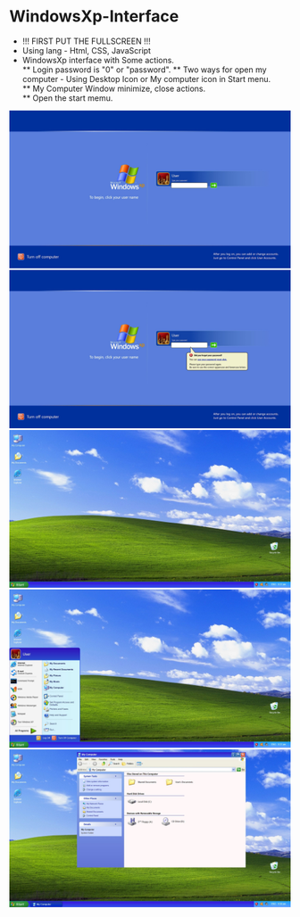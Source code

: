 # WindowsXp-Interface
* !!! FIRST PUT THE FULLSCREEN !!!
* Using lang - Html, CSS, JavaScript
* WindowsXp interface with Some actions.\
** Login password is "0" or "password".
** Two ways for open my computer - Using Desktop Icon or My computer icon in Start menu.\
** My Computer Window minimize, close actions.\
** Open the start memu.

![Alt text](LoadPage/readme/loadpage-normal.jpg)
![Alt text](LoadPage/readme/loadpage-incorrectPassword.jpg)
![Alt text](LoadPage/readme/homepage-normal.jpg)
![Alt text](LoadPage/readme/homepage-start.jpg)
![Alt text](LoadPage/readme/homepage-mycomputer.jpg)
